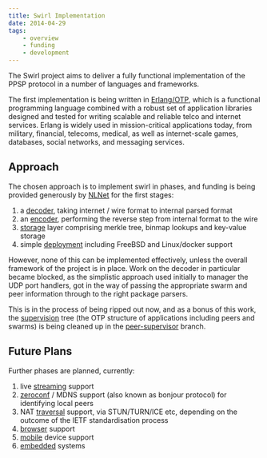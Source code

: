 ```yaml
---
title: Swirl Implementation
date: 2014-04-29
tags:
    - overview
    - funding
    - development
---
```


The Swirl project aims to deliver a fully functional implementation of the PPSP
protocol in a number of languages and frameworks.

The first implementation is being written in [Erlang/OTP], which is a functional
programming language combined with a robust set of application libraries
designed and tested for writing scalable and reliable telco and internet
services. Erlang is widely used in mission-critical applications today, from
military, financial, telecoms, medical, as well as internet-scale games,
databases, social networks, and messaging services.

## Approach

The chosen approach is to implement swirl in phases, and funding is being
provided generously by [NLNet] for the first stages:

1. a [decoder], taking internet / wire format to internal parsed format
2. an [encoder], performing the reverse step from internal format to the wire
3. [storage] layer comprising merkle tree, binmap lookups and key-value storage
4. simple [deployment] including FreeBSD and Linux/docker support

However, none of this can be implemented effectively, unless the overall
framework of the project is in place. Work on the decoder in particular became
blocked, as the simplistic approach used initially to manager the UDP port
handlers, got in the way of passing the appropriate swarm and peer information
through to the right package parsers.

This is in the process of being ripped out now, and as a bonus of this work, the
[supervision] tree (the OTP structure of applications including peers and
swarms) is being cleaned up in the [peer-supervisor] branch.

## Future Plans

Further phases are planned, currently:

1. live [streaming] support
2. [zeroconf] / MDNS support (also known as bonjour protocol) for identifying local peers
3. NAT [traversal] support, via STUN/TURN/ICE etc, depending on the outcome of
   the IETF standardisation process
4. [browser] support
5. [mobile] device support
6. [embedded] systems


[Erlang/OTP]: http://www.erlang.org/
[NLNet]: http://nlnet.nl/news/2013/20130901-awards.html
[peer-supervisor]: https://github.com/skunkwerks/swirl/blob/feature/add-peer-supervisor/src/swirl_sup.erl

[decoder]: decoder.md
[encoder]: encoder.md
[supervision]: supervision.md
[overview]: overview.md
[merkle]: merkle.md
[deployment]: deployment.md
[storage]: storage.md
[streaming]: /streaming.md
[zeroconf]: zeroconf.md
[traversal]: /development/traversal/
[browser]: browser.md
[mobile]: mobile.md
[embedded]: embedded.md
